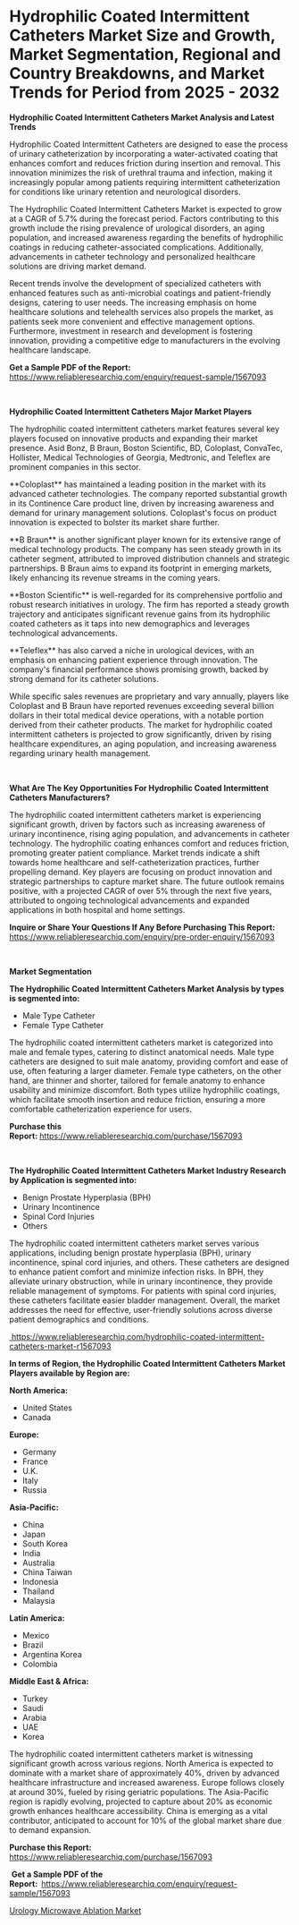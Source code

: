 <p><h1>Hydrophilic Coated Intermittent Catheters Market Size and Growth, Market Segmentation, Regional and Country Breakdowns, and Market Trends for Period from 2025 -  2032</h1></p><p><strong>Hydrophilic Coated Intermittent Catheters Market Analysis and Latest Trends</strong></p>
<p><p>Hydrophilic Coated Intermittent Catheters are designed to ease the process of urinary catheterization by incorporating a water-activated coating that enhances comfort and reduces friction during insertion and removal. This innovation minimizes the risk of urethral trauma and infection, making it increasingly popular among patients requiring intermittent catheterization for conditions like urinary retention and neurological disorders.</p><p>The Hydrophilic Coated Intermittent Catheters Market is expected to grow at a CAGR of 5.7% during the forecast period. Factors contributing to this growth include the rising prevalence of urological disorders, an aging population, and increased awareness regarding the benefits of hydrophilic coatings in reducing catheter-associated complications. Additionally, advancements in catheter technology and personalized healthcare solutions are driving market demand.</p><p>Recent trends involve the development of specialized catheters with enhanced features such as anti-microbial coatings and patient-friendly designs, catering to user needs. The increasing emphasis on home healthcare solutions and telehealth services also propels the market, as patients seek more convenient and effective management options. Furthermore, investment in research and development is fostering innovation, providing a competitive edge to manufacturers in the evolving healthcare landscape.</p></p>
<p><strong>Get a Sample PDF of the Report:&nbsp;</strong> <a href="https://www.reliableresearchiq.com/enquiry/request-sample/1567093?utm_campaign=2760&utm_medium=2&utm_source=Github&utm_content=ia&utm_term=22032025&utm_id=hydrophilic-coated-intermittent-catheters">https://www.reliableresearchiq.com/enquiry/request-sample/1567093</a></p>
<p>&nbsp;</p>
<p><strong>Hydrophilic Coated Intermittent Catheters Major Market Players</strong></p>
<p><p>The hydrophilic coated intermittent catheters market features several key players focused on innovative products and expanding their market presence. Asid Bonz, B Braun, Boston Scientific, BD, Coloplast, ConvaTec, Hollister, Medical Technologies of Georgia, Medtronic, and Teleflex are prominent companies in this sector.</p><p>**Coloplast** has maintained a leading position in the market with its advanced catheter technologies. The company reported substantial growth in its Continence Care product line, driven by increasing awareness and demand for urinary management solutions. Coloplast's focus on product innovation is expected to bolster its market share further.</p><p>**B Braun** is another significant player known for its extensive range of medical technology products. The company has seen steady growth in its catheter segment, attributed to improved distribution channels and strategic partnerships. B Braun aims to expand its footprint in emerging markets, likely enhancing its revenue streams in the coming years.</p><p>**Boston Scientific** is well-regarded for its comprehensive portfolio and robust research initiatives in urology. The firm has reported a steady growth trajectory and anticipates significant revenue gains from its hydrophilic coated catheters as it taps into new demographics and leverages technological advancements.</p><p>**Teleflex** has also carved a niche in urological devices, with an emphasis on enhancing patient experience through innovation. The company's financial performance shows promising growth, backed by strong demand for its catheter solutions.</p><p>While specific sales revenues are proprietary and vary annually, players like Coloplast and B Braun have reported revenues exceeding several billion dollars in their total medical device operations, with a notable portion derived from their catheter products. The market for hydrophilic coated intermittent catheters is projected to grow significantly, driven by rising healthcare expenditures, an aging population, and increasing awareness regarding urinary health management.</p></p>
<p>&nbsp;</p>
<p><strong>What Are The Key Opportunities For Hydrophilic Coated Intermittent Catheters Manufacturers?</strong></p>
<p><p>The hydrophilic coated intermittent catheters market is experiencing significant growth, driven by factors such as increasing awareness of urinary incontinence, rising aging population, and advancements in catheter technology. The hydrophilic coating enhances comfort and reduces friction, promoting greater patient compliance. Market trends indicate a shift towards home healthcare and self-catheterization practices, further propelling demand. Key players are focusing on product innovation and strategic partnerships to capture market share. The future outlook remains positive, with a projected CAGR of over 5% through the next five years, attributed to ongoing technological advancements and expanded applications in both hospital and home settings.</p></p>
<p><strong>Inquire or Share Your Questions If Any Before Purchasing This Report:</strong> <a href="https://www.reliableresearchiq.com/enquiry/pre-order-enquiry/1567093?utm_campaign=2760&utm_medium=2&utm_source=Github&utm_content=ia&utm_term=22032025&utm_id=hydrophilic-coated-intermittent-catheters">https://www.reliableresearchiq.com/enquiry/pre-order-enquiry/1567093</a></p>
<p>&nbsp;</p>
<p><strong>Market Segmentation</strong></p>
<p><strong>The Hydrophilic Coated Intermittent Catheters Market Analysis by types is segmented into:</strong></p>
<p><ul><li>Male Type Catheter</li><li>Female Type Catheter</li></ul></p>
<p><p>The hydrophilic coated intermittent catheters market is categorized into male and female types, catering to distinct anatomical needs. Male type catheters are designed to suit male anatomy, providing comfort and ease of use, often featuring a larger diameter. Female type catheters, on the other hand, are thinner and shorter, tailored for female anatomy to enhance usability and minimize discomfort. Both types utilize hydrophilic coatings, which facilitate smooth insertion and reduce friction, ensuring a more comfortable catheterization experience for users.</p></p>
<p><strong>Purchase this Report:&nbsp;</strong><a href="https://www.reliableresearchiq.com/purchase/1567093?utm_campaign=2760&utm_medium=2&utm_source=Github&utm_content=ia&utm_term=22032025&utm_id=hydrophilic-coated-intermittent-catheters">https://www.reliableresearchiq.com/purchase/1567093</a></p>
<p>&nbsp;</p>
<p><strong>The Hydrophilic Coated Intermittent Catheters Market Industry Research by Application is segmented into:</strong></p>
<p><ul><li>Benign Prostate Hyperplasia (BPH)</li><li>Urinary Incontinence</li><li>Spinal Cord Injuries</li><li>Others</li></ul></p>
<p><p>The hydrophilic coated intermittent catheters market serves various applications, including benign prostate hyperplasia (BPH), urinary incontinence, spinal cord injuries, and others. These catheters are designed to enhance patient comfort and minimize infection risks. In BPH, they alleviate urinary obstruction, while in urinary incontinence, they provide reliable management of symptoms. For patients with spinal cord injuries, these catheters facilitate easier bladder management. Overall, the market addresses the need for effective, user-friendly solutions across diverse patient demographics and conditions.</p></p>
<p><a href="https://www.reliableresearchiq.com/hydrophilic-coated-intermittent-catheters-market-r1567093?utm_campaign=2760&utm_medium=2&utm_source=Github&utm_content=ia&utm_term=22032025&utm_id=hydrophilic-coated-intermittent-catheters">&nbsp;https://www.reliableresearchiq.com/hydrophilic-coated-intermittent-catheters-market-r1567093</a></p>
<p><strong>In terms of Region, the Hydrophilic Coated Intermittent Catheters Market Players available by Region are:</strong></p>
<p>
    <p> <strong> North America: </strong>
        <ul>
            <li>United States</li>
            <li>Canada</li>
        </ul>
        </p> 
    <p> <strong> Europe: </strong>
        <ul>
            <li>Germany</li>
            <li>France</li>
            <li>U.K.</li>
            <li>Italy</li>
            <li>Russia</li>
        </ul>
        </p> 
    <p> <strong> Asia-Pacific: </strong>
        <ul>
            <li>China</li>
            <li>Japan</li>
            <li>South Korea</li>
            <li>India</li>
            <li>Australia</li>
            <li>China Taiwan</li>
            <li>Indonesia</li>
            <li>Thailand</li>
            <li>Malaysia</li>
        </ul>
        </p> 
    <p> <strong> Latin America: </strong>
        <ul>
            <li>Mexico</li>
            <li>Brazil</li>
            <li>Argentina Korea</li>
            <li>Colombia</li>
        </ul>
        </p> 
    <p> <strong> Middle East & Africa: </strong>
        <ul>
            <li>Turkey</li>
            <li>Saudi</li>
            <li>Arabia</li>
            <li>UAE</li>
            <li>Korea</li>
        </ul>
    </p>
    </p>
<p><p>The hydrophilic coated intermittent catheters market is witnessing significant growth across various regions. North America is expected to dominate with a market share of approximately 40%, driven by advanced healthcare infrastructure and increased awareness. Europe follows closely at around 30%, fueled by rising geriatric populations. The Asia-Pacific region is rapidly evolving, projected to capture about 20% as economic growth enhances healthcare accessibility. China is emerging as a vital contributor, anticipated to account for 10% of the global market share due to demand expansion.</p></p>
<p><strong>Purchase this Report: </strong><a href="https://www.reliableresearchiq.com/purchase/1567093?utm_campaign=2760&utm_medium=2&utm_source=Github&utm_content=ia&utm_term=22032025&utm_id=hydrophilic-coated-intermittent-catheters">https://www.reliableresearchiq.com/purchase/1567093</a></p>
<p>&nbsp;<strong>Get a Sample PDF of the Report:&nbsp;&nbsp;</strong><a href="https://www.reliableresearchiq.com/enquiry/request-sample/1567093?utm_campaign=2760&utm_medium=2&utm_source=Github&utm_content=ia&utm_term=22032025&utm_id=hydrophilic-coated-intermittent-catheters">https://www.reliableresearchiq.com/enquiry/request-sample/1567093</a></p>
<p><strong></strong></p>
<p><p><a href="https://github.com/vitrilaoire/Market-Research-Report-List-1/blob/main/urology-microwave-ablation-market.md?utm_campaign=2760&utm_medium=2&utm_source=Github&utm_content=ia&utm_term=22032025&utm_id=hydrophilic-coated-intermittent-catheters">Urology Microwave Ablation Market</a></p></p>